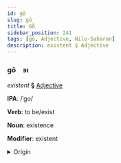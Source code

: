 ```yaml
---
id: gô
slug: gô
title: GÔ
sidebar_position: 241
tags: [gô, Adjective, Nilo-Saharan]
description: existent § Adjective
---
```


### gô&emsp;<span kind="abugida">ꜿı</span>

*existent* **§** [Adjective](../../tags/Adjective)

**IPA**: /ˈgo/

**Verb**: to be/exist

**Noun**: existence

**Modifier**: existent

<details>
    <summary>Origin</summary>
    Songhay goo <br/>
    <em>Nilo-Saharan Language Family</em>
</details>